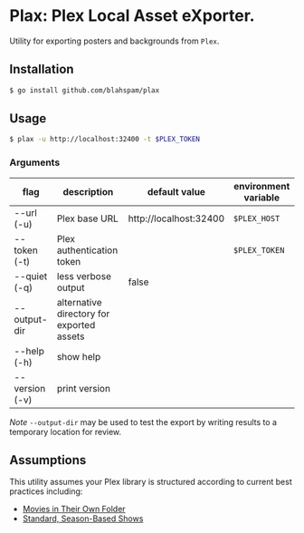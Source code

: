 # Plax: Plex Local Asset eXporter.

Utility for exporting posters and backgrounds from `Plex`.

## Installation

```bash
$ go install github.com/blahspam/plax 
```

## Usage

```bash
$ plax -u http://localhost:32400 -t $PLEX_TOKEN
```

### Arguments

| flag           | description                               | default value          | environment variable |
|----------------|-------------------------------------------|------------------------|----------------------|
| --url (-u)     | Plex base URL                             | http://localhost:32400 | `$PLEX_HOST`         |
| --token (-t)   | Plex authentication token                 |                        | `$PLEX_TOKEN`        |
| --quiet (-q)   | less verbose output                       | false                  |                      |  
| --output-dir   | alternative directory for exported assets |                        |                      |
| --help (-h)    | show help                                 |                        |                      |
| --version (-v) | print version                             |                        |                      |

*Note* `--output-dir` may be used to test the export by writing results to a 
temporary location for review.

## Assumptions

This utility assumes your Plex library is structured according to current best 
practices including:

* [Movies in Their Own Folder](https://support.plex.tv/articles/naming-and-organizing-your-movie-media-files/#toc-0)
* [Standard, Season-Based Shows](https://support.plex.tv/articles/naming-and-organizing-your-tv-show-files/#toc-0)
